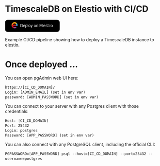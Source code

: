 # TimescaleDB on Elestio with CI/CD

<a href="https://dash.elest.io/deploy?source=cicd&social=dockerCompose&url=https://github.com/elestio-examples/timescaledb"><img src="deploy-on-elestio.png" alt="Deploy on Elest.io" width="180px" /></a>

Example CI/CD pipeline showing how to deploy a TimescaleDB instance to elestio.

# Once deployed ...

You can open pgAdmin web UI here:

    https://[CI_CD_DOMAIN]/
    Login: [ADMIN_EMAIL] (set in env var)
    password: [ADMIN_PASSWORD] (set in env var)


You can connect to your server with any Postgres client with those credentials:

    Host: [CI_CD_DOMAIN]
    Port: 25432
    Login: postgres
    Password: [APP_PASSWORD] (set in env var)

You can also connect with any PostgreSQL client, including the official CLI:
    
    PGPASSWORD=[APP_PASSWORD] psql --host=[CI_CD_DOMAIN] --port=25432 --username=postgres
